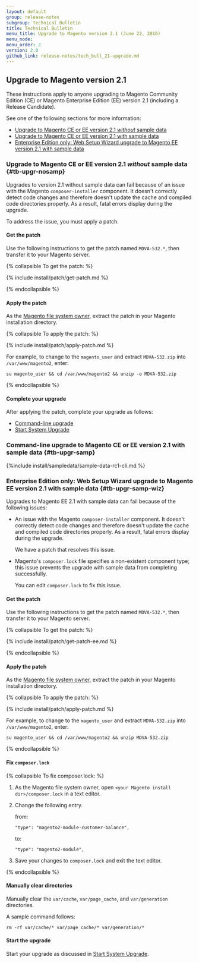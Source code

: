 ```yaml
---
layout: default 
group: release-notes
subgroup: Technical Bulletin
title: Technical Bulletin
menu_title: Upgrade to Magento version 2.1 (June 22, 2016)
menu_node: 
menu_order: 2
version: 2.0
github_link: release-notes/tech_bull_21-upgrade.md
---
```


## Upgrade to Magento version 2.1
These instructions apply to anyone upgrading to Magento Community Edition (CE) or Magento Enterprise Edition (EE) version 2.1 (including a Release Candidate). 

See one of the following sections for more information:

*	[Upgrade to Magento CE or EE version 2.1 *without* sample data](#tb-upgr-nosamp)
*	[Upgrade to Magento CE or EE version 2.1 with sample data](#tb-upgr-samp)
*	[Enterprise Edition only: Web Setup Wizard upgrade to Magento EE version 2.1 with sample data](#tb-upgr-samp-wiz)

### Upgrade to Magento CE or EE version 2.1 *without* sample data {#tb-upgr-nosamp}
Upgrades to version 2.1 without sample data can fail because of an issue with the Magento `composer-installer` component. It doesn't correctly detect code changes and therefore doesn't update the cache and compiled code directories properly. As a result, fatal errors display during the upgrade.

To address the issue, you must apply a patch.

#### Get the patch
Use the following instructions to get the patch named `MDVA-532.*`, then transfer it to your Magento server.

{% collapsible To get the patch: %}

{% include install/patch/get-patch.md %}

{% endcollapsible %}

#### Apply the patch
As the [Magento file system owner]({{page.baseurl}}install-gde/prereq/file-sys-perms-over.html), extract the patch in your Magento installation directory.

{% collapsible To apply the patch: %}

{% include install/patch/apply-patch.md %}

For example, to change to the `magento_user` and extract `MDVA-532.zip` into `/var/www/magento2`, enter:

	su magento_user && cd /var/www/magento2 && unzip -o MDVA-532.zip

{% endcollapsible %}

#### Complete your upgrade
After applying the patch, complete your upgrade as follows:

*	[Command-line upgrade]({{page.baseurl}}comp-mgr/cli/cli-upgrade.html)
*	[Start System Upgrade]({{page.baseurl}}comp-mgr/upgrader/upgrade-start.html)

### Command-line upgrade to Magento CE or EE version 2.1 with sample data {#tb-upgr-samp}

{%include install/sampledata/sample-data-rc1-cli.md %}

### Enterprise Edition only: Web Setup Wizard upgrade to Magento EE version 2.1 with sample data {#tb-upgr-samp-wiz}
Upgrades to Magento EE 2.1 with sample data can fail because of the following issues:

*	An issue with the Magento `composer-installer` component. It doesn't correctly detect code changes and therefore doesn't update the cache and compiled code directories properly. As a result, fatal errors display during the upgrade.

	We have a patch that resolves this issue.
*	Magento's `composer.lock` file specifies a non-existent component type; this issue prevents the upgrade with sample data from completing successfully.

	You can edit `composer.lock` to fix this issue.

#### Get the patch
Use the following instructions to get the patch named `MDVA-532.*`, then transfer it to your Magento server.

{% collapsible To get the patch: %}

{% include install/patch/get-patch-ee.md %}

{% endcollapsible %}

#### Apply the patch
As the [Magento file system owner]({{page.baseurl}}install-gde/prereq/file-sys-perms-over.html), extract the patch in your Magento installation directory.

{% collapsible To apply the patch: %}

{% include install/patch/apply-patch.md %}

For example, to change to the `magento_user` and extract `MDVA-532.zip` into `/var/www/magento2`, enter:

	su magento_user && cd /var/www/magento2 && unzip MDVA-532.zip

{% endcollapsible %}

#### Fix `composer.lock`

{% collapsible To fix composer.lock: %}

1.	As the Magento file system owner, open `<your Magento install dir>/composer.lock` in a text editor.
2.	Change the following entry.

	from:

		"type": "magento2-module-customer-balance",

	to:

		"type": "magento2-module",
3.	Save your changes to `composer.lock` and exit the text editor.

{% endcollapsible %}

#### Manually clear directories
Manually clear the `var/cache`, `var/page_cache`, and `var/generation` directories.

A sample command follows:

	rm -rf var/cache/* var/page_cache/* var/generation/*

#### Start the upgrade
Start your upgrade as discussed in [Start System Upgrade]({{page.baseurl}}comp-mgr/upgrader/upgrade-start.html).
